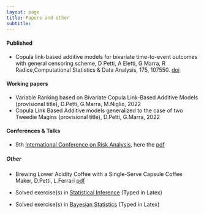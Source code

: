 ```yaml
---
layout: page
title: Papers and other
subtitle: 
---
```





#### Published
- Copula link-based additive models for bivariate time-to-event outcomes with general censoring scheme,
D Petti, A Eletti, G Marra, R Radice,Computational Statistics & Data Analysis, 175, 107550. [doi](https://www.sciencedirect.com/science/article/abs/pii/S016794732200130X)

#### Working papers
- Variable Ranking based on Bivariate Copula Link-Based Additive Models (provisional title), D.Petti, G.Marra, M.Niglio, 2022
- Copula Link Based Additive models generalized to the case of two Tweedie Magins (provisional title), D.Petti, G.Marra, 2022

#### Conferences & Talks
- 9th [International Conference on Risk Analysis](http://icra9.unipg.it), here the [pdf](assets/pdf/ICRA9.pdf)




##### Other
- Brewing Lower Acidity Coffee with a Single-Serve Capsule Coffee Maker, D.Petti, L.Ferrari [pdf](assets/PapersPettiFerrari.pdf)

- Solved exercise(s) in [Statistical Inference](assets/SIsolvedExercises.pdf) (Typed in Latex)
- Solved exercise(s) in [Bayesian Statistics](assets/BISolved.pdf) (Typed in Latex)





